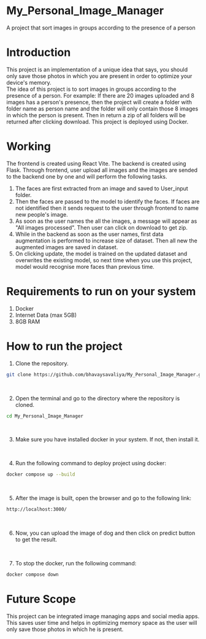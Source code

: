 # My_Personal_Image_Manager
A project that sort images in groups according to the presence of a person

# Introduction
This project is an implementation of a unique idea that says, you should only save those photos in which you are present in order to optimize your device's memory. <br/>
The idea of this project is to sort images in groups according to the presence of a person. For example: If there are 20 images uploaded and 8 images has a person's presence, then the project will create a folder with folder name as person name and the folder will only contain those 8 images in which the person is present. Then in return a zip of all folders will be returned after clicking download. This project is deployed using Docker.

# Working 
The frontend is created using React Vite. The backend is created using Flask. Through frontend, user upload all images and the images are sended to the backend one by one and will perform the following tasks.
1. The faces are first extracted from an image and saved to User_input folder. 
2. Then the faces are passed to the model to identify the faces. If faces are not identified then it sends request to the user through frontend to name new people's image. 
3. As soon as the user names the all the images, a message will appear as "All images processed". Then user can click on download to get zip.
4. While in the backend as soon as the user names, first data augmentation is performed to increase size of dataset. Then all new the augmented images are saved in dataset. 
5. On clicking update, the model is trained on the updated dataset and overwrites the existing model, so next time when you use this project, model would recognise more faces than previous time.

# Requirements to run on your system
1. Docker
2. Internet Data (max 5GB)
3. 8GB RAM

# How to run the project
1. Clone the repository.
```bash
git clone https://github.com/bhavaysavaliya/My_Personal_Image_Manager.git
```
</br>

2. Open the terminal and go to the directory where the repository is cloned.
```bash
cd My_Personal_Image_Manager
```
</br>

3. Make sure you have installed docker in your system. If not, then install it.
</br>

4. Run the following command to deploy project using docker:
```bash
docker compose up --build
```
</br>

5. After the image is built, open the browser and go to the following link:
```bash
http://localhost:3000/
```
</br>

6. Now, you can upload the image of dog and then click on predict button to get the result.
</br>

7. To stop the docker, run the following command:
```bash
docker compose down
```

# Future Scope
This project can be integrated image managing apps and social media apps. This saves user time and helps in optimizing memory space as the user will only save those photos in which he is present.